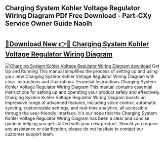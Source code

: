 ## Charging System Kohler Voltage Regulator Wiring Diagram PDf Free Download - Part-CXy Service Owner Guide Naolh

# <h2><a href="http://dfj9xdz.blite.top/?on=Charging+System+Kohler+Voltage+Regulator+Wiring+Diagram">🔗Download New 👉🔴 Charging System Kohler Voltage Regulator Wiring Diagram</a></h2>

[![Charging System Kohler Voltage Regulator Wiring Diagram download](https://i.imgur.com/lujVjoI.png)](http://dfj9xdz.blite.top/?on=Charging+System+Kohler+Voltage+Regulator+Wiring+Diagram)
Get Up and Running This manual simplifies the process of setting up and using your new Charging System Kohler Voltage Regulator Wiring Diagram with clear instructions and illustrations. Essential Instructions Charging System Kohler Voltage Regulator Wiring Diagram This manual contains essential instructions for setting up and operating your product safely and effectively. Charging System Kohler Voltage Regulator Wiring Diagram boasts an impressive range of advanced features, including voice control, automatic syncing, customizable settings, and real-time analytics, all accessible through the user-friendly interface. It's our hope that the Charging System Kohler Voltage Regulator Wiring Diagram has been a clear and concise guide in helping you get started with your new product. Should you require any assistance or clarification, please do not hesitate to contact our customer support team.
